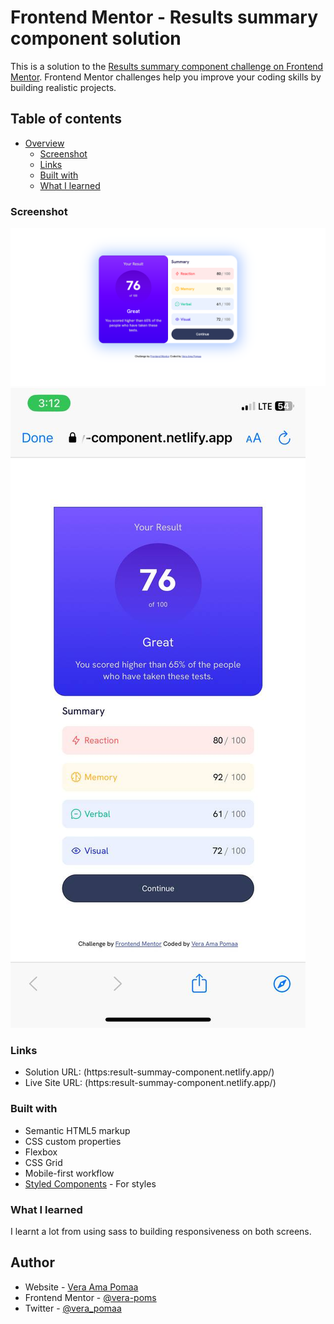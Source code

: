 # Frontend Mentor - Results summary component solution

This is a solution to the [Results summary component challenge on Frontend Mentor](https://www.frontendmentor.io/challenges/results-summary-component-CE_K6s0maV). Frontend Mentor challenges help you improve your coding skills by building realistic projects.

## Table of contents

- [Overview](#overview)
  - [Screenshot](#screenshot)
  - [Links](#links)
  - [Built with](#built-with)
  - [What I learned](#what-i-learned)

### Screenshot

![](/assets/images/Screenshot%202023-03-30%20at%202.31.28%20PM.png)
![](/assets/images/phone-screenshot)

### Links

- Solution URL: (https:result-summay-component.netlify.app/)
- Live Site URL: (https:result-summay-component.netlify.app/)

### Built with

- Semantic HTML5 markup
- CSS custom properties
- Flexbox
- CSS Grid
- Mobile-first workflow
- [Styled Components](https://styled-components.com/) - For styles

### What I learned

I learnt a lot from using sass to building responsiveness on both screens.

## Author

- Website - [Vera Ama Pomaa](https://https://64259c7f93335926d9601d8c--result-summay-component.netlify.app/)
- Frontend Mentor - [@vera-poms](https://www.frontendmentor.io/profile/yourusername)
- Twitter - [@vera_pomaa](https://www.twitter.com/vera_pomaa)
